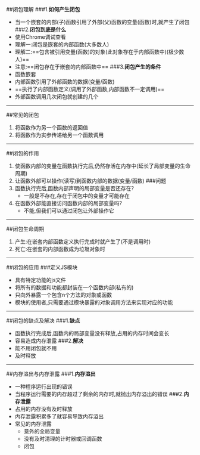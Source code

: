 ##闭包理解
###1.**如何产生闭包**
- 当一个嵌套的内部(子)函数引用了外部(父)函数的变量(函数)时,就产生了闭包
###2.**闭包到底是什么**
- 使用Chrome调试查看
- 理解一:闭包是嵌套的内部函数(大多数人)
- 理解二:==包含被引用变量(函数)的对象(此对象存在于内部函数中)(极少数人)==
- 注意:==闭包存在于嵌套的内部函数中==
###3.**闭包产生的条件**
- 函数嵌套
- 内部函数引用了外部函数的数据(变量/函数)
- ==执行了内部函数定义(调用了外部函数,内部函数不一定调用)==
- 外部函数调用几次闭包就创建的几个
---
##常见的闭包
1. 将函数作为另一个函数的返回值
2. 将函数作为实参传递给另一个函数调用
---
##闭包的作用
1. 使函数内部的变量在函数执行完后,仍然存活在内存中(延长了局部变量的生命周期)
2. 让函数外部可以操作(读写)到函数内部的数据(变量/函数)
###问题
1. 函数执行完后,函数内部声明的局部变量是否还存在?
   - 一般是不存在,存在于闭包中的变量才可能存在
2. 在函数外部能直接访问函数内部的局部变量吗?
   - 不能,但我们可以通过闭包让外部操作它
---
##闭包生命周期
1. 产生:在嵌套内部函数定义执行完成时就产生了(不是调用时)
2. 死亡:在嵌套的内部函数成为垃圾对象时
---
##闭包的应用
###定义JS模块
- 具有特定功能的js文件
- 将所有的数据和功能都封装在一个函数内部(私有的)
- 只向外暴露一个包含n个方法的对象或函数
- 模块的使用者,只需要通过模块暴露的对象调用方法来实现对应的功能
---
##闭包的缺点及解决
###1.**缺点**
- 函数执行完成后,函数内的局部变量没有释放,占用的内存时间会变长
- 容易造成内存泄露
###2.**解决**
- 能不用闭包就不用
- 及时释放
---
##内存溢出与内存泄露
###1.**内存溢出**
- 一种程序运行出现的错误
- 当程序运行需要的内存超过了剩余的内存时,就抛出内存溢出的错误
###2.**内存泄露**
- 占用的内存没有及时释放
- 内存泄露积累多了就容易导致内存溢出
- 常见的内存泄露
  - 意外的全局变量
  - 没有及时清理的计时器或回调函数
  - 闭包
